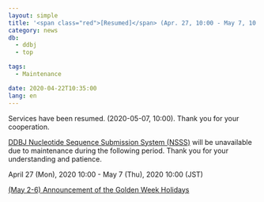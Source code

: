 ```yaml
---
layout: simple
title: '<span class="red">[Resumed]</span> (Apr. 27, 10:00 - May 7, 10:00) DDBJ Nucleotide Sequence Submission System Suspension'
category: news
db:
  - ddbj
  - top

tags:
  - Maintenance

date: 2020-04-22T10:35:00
lang: en
---
```


<p class="red">Services have been resumed. (2020-05-07, 10:00). Thank you for your cooperation.</p>

<p><a href="/ddbj/web-submission-e.html">DDBJ Nucleotide Sequence Submission System (NSSS)</a> will be unavailable due to maintenance during the following period. Thank you for your understanding and patience.</p>

<p>April 27 (Mon), 2020 10:00 - May 7 (Thu), 2020 10:00 (JST)</p>

<p><a href="/news/en/200422-e.html">(May 2-6) Announcement of the Golden Week Holidays</a></p>
